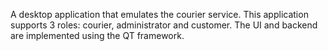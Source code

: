 A desktop application that emulates the courier service. This application supports 3 roles: courier, administrator and customer. 
The UI and backend are implemented using the QT framework.
